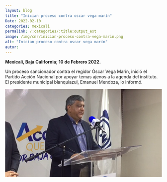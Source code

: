 ```yaml
---
layout: blog
title: "Inician proceso contra oscar vega marín"
Date: 2022-02-10
categories: mexicali
permalink: /:categories/:title:output_ext
image: /img/cnr/inician-proceso-contra-vega-marin.png
alt: "Inician proceso contra oscar vega marín"
autor:
---
```


**Mexicali, Baja California; 10 de Febrero 2022.** 

Un proceso sancionador contra el regidor Óscar Vega Marin, inició el Partido Acción Nacional por apoyar temas ajenos a la agenda del instituto. El presidente municipal blanquiazul, Emanuel Mendoza, lo informó.


<div id="carouselExampleSlidesOnly" class="carousel slide" data-ride="carousel">
  <div class="carousel-inner">
    <div class="carousel-item active">
       <img class="d-block w-100" src="/img/cnr/inician-proceso-contra-vega-marin.png" loading="lazy"  alt="Inician proceso contra oscar vega marín">
    </div>
  </div>
</div>